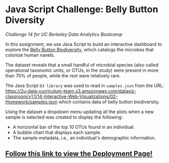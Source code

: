# Java Script Challenge: Belly Button Diversity
*Challenge 14 for UC Berkeley Data Analytics Bootcamp*

In this assignment, we use Java Script to build an interactive dashboard to explore the [Belly Button Biodiversity](https://robdunnlab.com/projects/belly-button-biodiversity/), which catalogs the microbes that colonize human navels.

The dataset reveals that a small handful of microbial species (also called operational taxonomic units, or OTUs, in the study) were present in more than 70% of people, while the rest were relatively rare.

The Java Script `D3 library` was used to read in `samples.json` from the URL: https://2u-data-curriculum-team.s3.amazonaws.com/dataviz-classroom/v1.1/14-Interactive-Web-Visualizations/02-Homework/samples.json which contains data of belly button biodiversity.

Using the dataset a dropdown menu updating all the plots when a new sample is selected 
was created to display the following:
- A horizontal bar of the top 10 OTUs found in an individual.
- A bubble chart that displays each sample.
- The sample metadata, i.e., an individual's demographic information.

## [Follow this link to view the Deployment Page!](http://127.0.0.1:5500/04-GIT_HW/14_JavaScript_Challenge/Code/index.html)

